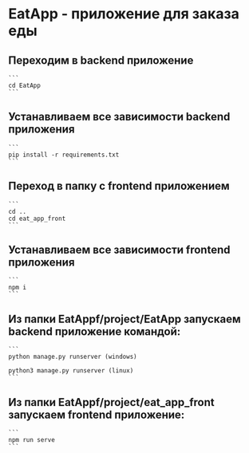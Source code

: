 # EatApp - приложение для заказа еды

## Переходим в backend приложение 
    ```
    cd EatApp   
    ```

## Устанавливаем все зависимости backend приложения
    ```
    pip install -r requirements.txt
    ```

## Переход в папку с frontend приложением
    ```
    cd ..
    cd eat_app_front
    ```

## Устанавливаем все зависимости frontend приложения
    ```
    npm i
    ```

## Из папки EatAppf/project/EatApp запускаем backend приложение командой:
    ```
    python manage.py runserver (windows)

    python3 manage.py runserver (linux)
    ```

## Из папки EatAppf/project/eat_app_front запускаем frontend приложение: 
    ```
    npm run serve
    ```